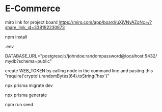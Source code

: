 # E-Commerce
miro link for project board
https://miro.com/app/board/uXjVNvAZoNc=/?share_link_id=338192230873

npm install


.env


DATABASE_URL="postgresql://johndoe:randompassword@localhost:5432/mydb?schema=public"


create WEB_TOKEN by calling node in the command line and pasting this "require('crypto').randomBytes(64).toString('hex')"


npx prisma migrate dev


npx prisma generate


npm run seed
